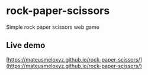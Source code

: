 # rock-paper-scissors
Simple rock paper scissors web game

## Live demo

[https://mateusmeloxyz.github.io/rock-paper-scissors/](https://mateusmeloxyz.github.io/rock-paper-scissors/)
